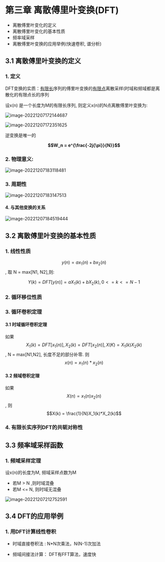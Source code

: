 # 第三章 离散傅里叶变换(DFT)

- 离散傅里叶变化的定义
- 离散傅里叶变化的基本性质
- 频率域采样
- 离散傅里叶变换的应用举例(快速卷积, 谱分析)

## 3.1 离散傅里叶变换的定义

### 1. 定义

DFT变换的实质：<u>有限长</u>序列的傅里叶变换的<u>有限点</u>离散采样(时域和频域都是离散化的有限点长的序列

设x(n) 是一个长度为M的有限长序列, 则定义x(n)的N点离散傅里叶变换为:

![image-20221207172144687](C:\Users\zZOMZz\AppData\Roaming\Typora\typora-user-images\image-20221207172144687.png)

![image-20221207172351625](C:\Users\zZOMZz\AppData\Roaming\Typora\typora-user-images\image-20221207172351625.png)

逆变换是唯一的

**$$W_n = e^{\frac{-2j{\pi}}{N}}$$**

### 2. 物理意义:

![image-20221207183118481](C:\Users\zZOMZz\AppData\Roaming\Typora\typora-user-images\image-20221207183118481.png)



### 3. 周期性

![image-20221207183147513](C:\Users\zZOMZz\AppData\Roaming\Typora\typora-user-images\image-20221207183147513.png)



#### 4. 与其他变换的关系

![image-20221207184519444](C:\Users\zZOMZz\AppData\Roaming\Typora\typora-user-images\image-20221207184519444.png)





## 3.2 离散傅里叶变换的基本性质

### 1. 线性性质

$$y(n) = ax_1(n) + bx_2(n)$$, 取 N = max[N1, N2],则: 

$$Y(k) = DFT[y(n)] = aX_1(k) + bX_2(k) , 0 <= k <= N -1$$

### 2. 循环移位性质



### 3. 循环卷积定理

#### 3.1 时域循环卷积定理

如果$$X_1(k) = DFT[x_1(n)],  X_2(k) = DFT[x_2(n)], X(K) = X_1(k)X_2(k)$$, N = max[N1,N2], 长度不足的部分补零. 则 $$x(n) = x_1(n) * x_2(n)$$

#### 3.2 频域卷积定理

如果$$X(n) = x_1(n)x_2(n)$$, 则$$X(k) = \frac{1}{N}X_1(k)*X_2(k)$$



### 4. 有限长实序列DFT的共轭对称性



## 3.3 频率域采样函数

### 1. 频域采样定理

设x(n)的长度为M, 频域采样点数为M

- 若M > N ,则时域混叠
- 若M <= N, 则时域无混叠

![image-20221207212752591](C:\Users\zZOMZz\AppData\Roaming\Typora\typora-user-images\image-20221207212752591.png)



## 3.4 DFT的应用举例

### 1. 用DFT计算线性卷积

- 时域直接卷积法 : N*N次乘法，N(N-1)次加法

- 频域间接法计算： DFT有FFT算法，速度快